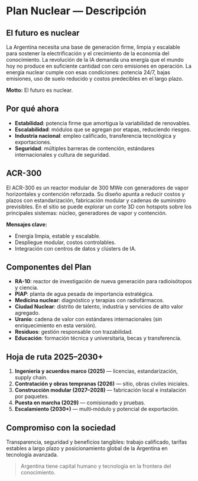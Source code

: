 # Plan Nuclear — Descripción

## El futuro es nuclear
La Argentina necesita una base de generación firme, limpia y escalable para sostener la electrificación y el crecimiento de la economía del conocimiento. La revolución de la IA demanda una energía que el mundo hoy no produce en suficiente cantidad con cero emisiones en operación. La energía nuclear cumple con esas condiciones: potencia 24/7, bajas emisiones, uso de suelo reducido y costos predecibles en el largo plazo.

**Motto:** El futuro es nuclear.

## Por qué ahora
- **Estabilidad**: potencia firme que amortigua la variabilidad de renovables.
- **Escalabilidad**: módulos que se agregan por etapas, reduciendo riesgos.
- **Industria nacional**: empleo calificado, transferencia tecnológica y exportaciones.
- **Seguridad**: múltiples barreras de contención, estándares internacionales y cultura de seguridad.

## ACR-300
El ACR-300 es un reactor modular de 300 MWe con generadores de vapor horizontales y contención reforzada. Su diseño apunta a reducir costos y plazos con estandarización, fabricación modular y cadenas de suministro previsibles. En el sitio se puede explorar un corte 3D con hotspots sobre los principales sistemas: núcleo, generadores de vapor y contención.

**Mensajes clave:**
- Energía limpia, estable y escalable.
- Despliegue modular, costos controlables.
- Integración con centros de datos y clústers de IA.

## Componentes del Plan
- **RA-10**: reactor de investigación de nueva generación para radioisótopos y ciencia.
- **PIAP**: planta de agua pesada de importancia estratégica.
- **Medicina nuclear**: diagnóstico y terapias con radiofármacos.
- **Ciudad Nuclear**: distrito de talento, industria y servicios de alto valor agregado.
- **Uranio**: cadena de valor con estándares internacionales (sin enriquecimiento en esta versión).
- **Residuos**: gestión responsable con trazabilidad.
- **Educación**: formación técnica y universitaria, becas y transferencia.

## Hoja de ruta 2025–2030+
1. **Ingeniería y acuerdos marco (2025)** — licencias, estandarización, supply chain.
2. **Contratación y obras tempranas (2026)** — sitio, obras civiles iniciales.
3. **Construcción modular (2027–2028)** — fabricación local e instalación por paquetes.
4. **Puesta en marcha (2029)** — comisionado y pruebas.
5. **Escalamiento (2030+)** — multi‑módulo y potencial de exportación.

## Compromiso con la sociedad
Transparencia, seguridad y beneficios tangibles: trabajo calificado, tarifas estables a largo plazo y posicionamiento global de la Argentina en tecnología avanzada.

> Argentina tiene capital humano y tecnología en la frontera del conocimiento.
